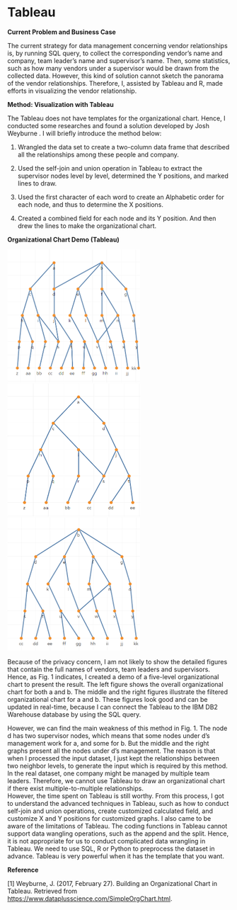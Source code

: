 # Tableau
**Current Problem and Business Case**

The current strategy for data management concerning vendor relationships is, by
running SQL query, to collect the corresponding vendor’s name and company, team
leader’s name and supervisor’s name. Then, some statistics, such as how many
vendors under a supervisor would be drawn from the collected data. However, this
kind of solution cannot sketch the panorama of the vendor relationships.
Therefore, I, assisted by Tableau and R, made efforts in visualizing the vendor
relationship.

**Method: Visualization with Tableau**

The Tableau does not have templates for the organizational chart. Hence, I
conducted some researches and found a solution developed by Josh Weyburne . I
will briefly introduce the method below:

1.  Wrangled the data set to create a two-column data frame that described all
    the relationships among these people and company.

2.  Used the self-join and union operation in Tableau to extract the supervisor
    nodes level by level, determined the Y positions, and marked lines to draw.

3.  Used the first character of each word to create an Alphabetic order for each
    node, and thus to determine the X positions.

4.  Created a combined field for each node and its Y position. And then drew the
    lines to make the organizational chart.

**Organizational Chart Demo (Tableau)**

<img width=300px height=300px src="https://github.com/yipinlyu/Tableau/blob/master/demo.png"></img> 
<img width=300px height=300px src="https://github.com/yipinlyu/Tableau/blob/master/demo2.png"></img> 
<img width=300px height=300px src="https://github.com/yipinlyu/Tableau/blob/master/demo3.png"></img> 


Because of the privacy concern, I am not likely to show the detailed figures
that contain the full names of vendors, team leaders and supervisors. Hence, as
Fig. 1 indicates, I created a demo of a five-level organizational chart to
present the result. The left figure shows the overall organizational chart for
both a and b. The middle and the right figures illustrate the filtered
organizational chart for a and b. These figures look good and can be updated in
real-time, because I can connect the Tableau to the IBM DB2 Warehouse database
by using the SQL query.

However, we can find the main weakness of this method in Fig. 1. The node d has
two supervisor nodes, which means that some nodes under d’s management work for
a, and some for b. But the middle and the right graphs present all the nodes
under d’s management. The reason is that when I processed the input dataset, I
just kept the relationships between two neighbor levels, to generate the input
which is required by this method. In the real dataset, one company might be
managed by multiple team leaders. Therefore, we cannot use Tableau to draw an
organizational chart if there exist multiple-to-multiple relationships.  
However, the time spent on Tableau is still worthy. From this process, I got to
understand the advanced techniques in Tableau, such as how to conduct self-join
and union operations, create customized calculated field, and customize X and Y
positions for customized graphs. I also came to be aware of the limitations of
Tableau. The coding functions in Tableau cannot support data wangling
operations, such as the append and the split. Hence, it is not appropriate for
us to conduct complicated data wrangling in Tableau. We need to use SQL, R or
Python to preprocess the dataset in advance. Tableau is very powerful when it
has the template that you want.

**Reference**

[1] 	Weyburne, J. (2017, February 27). Building an Organizational Chart in Tableau. Retrieved from https://www.dataplusscience.com/SimpleOrgChart.html.
